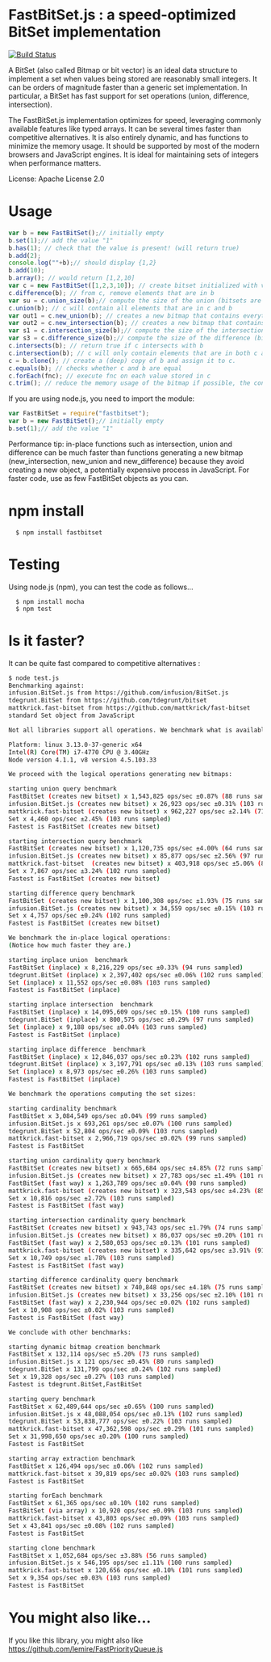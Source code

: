 # FastBitSet.js : a speed-optimized BitSet implementation
[![Build Status](https://travis-ci.org/lemire/FastBitSet.js.png)](https://travis-ci.org/lemire/FastBitSet.js)


A BitSet  (also called Bitmap or bit vector) is an ideal data structure to implement a
set when values being stored are reasonably small integers. It can be orders of magnitude
faster than a generic set implementation. In particular, a BitSet has fast support for set
operations (union, difference, intersection).

The FastBitSet.js implementation optimizes for speed, leveraging commonly available features
like typed arrays. It can be several times faster than competitive alternatives. It is also entirely
dynamic, and has functions to minimize the memory usage. It should be supported by most of the modern 
browsers and JavaScript engines.  It is ideal for maintaining sets of integers when performance matters.

License: Apache License 2.0



Usage
===

```javascript
var b = new FastBitSet();// initially empty
b.set(1);// add the value "1"
b.has(1); // check that the value is present! (will return true)
b.add(2);
console.log(""+b);// should display {1,2}
b.add(10);
b.array(); // would return [1,2,10]
var c = new FastBitSet([1,2,3,10]); // create bitset initialized with values 1,2,3,10
c.difference(b); // from c, remove elements that are in b
var su = c.union_size(b);// compute the size of the union (bitsets are unchanged)
c.union(b); // c will contain all elements that are in c and b
var out1 = c.new_union(b); // creates a new bitmap that contains everything in c and b
var out2 = c.new_intersection(b); // creates a new bitmap that contains everything that is in both c and b
var s1 = c.intersection_size(b);// compute the size of the intersection (bitsets are unchanged)
var s3 = c.difference_size(b);// compute the size of the difference (bitsets are unchanged)
c.intersects(b); // return true if c intersects with b
c.intersection(b); // c will only contain elements that are in both c and b
c = b.clone(); // create a (deep) copy of b and assign it to c.
c.equals(b); // checks whether c and b are equal
c.forEach(fnc); // execute fnc on each value stored in c
c.trim(); // reduce the memory usage of the bitmap if possible, the content remains the same
```

If you are using node.js, you need to import the module:

```javascript
var FastBitSet = require("fastbitset");
var b = new FastBitSet();// initially empty
b.set(1);// add the value "1"
```


Performance tip: in-place functions such as intersection, union and difference can be
much faster than functions generating a new bitmap (new_intersection, new_union
and new_difference) because they avoid creating a new object, a potentially
expensive process in JavaScript. For faster code, use as few FastBitSet objects as
you can.



npm install
===

      $ npm install fastbitset

Testing
===

Using node.js (npm), you can test the code as follows...

      $ npm install mocha
      $ npm test



Is it faster?
===

It can be quite fast compared to competitive alternatives :

```bash
$ node test.js
Benchmarking against:
infusion.BitSet.js from https://github.com/infusion/BitSet.js
tdegrunt.BitSet from https://github.com/tdegrunt/bitset
mattkrick.fast-bitset from https://github.com/mattkrick/fast-bitset
standard Set object from JavaScript

Not all libraries support all operations. We benchmark what is available.

Platform: linux 3.13.0-37-generic x64
Intel(R) Core(TM) i7-4770 CPU @ 3.40GHz
Node version 4.1.1, v8 version 4.5.103.33

We proceed with the logical operations generating new bitmaps:

starting union query benchmark
FastBitSet (creates new bitset) x 1,543,825 ops/sec ±0.87% (88 runs sampled)
infusion.BitSet.js (creates new bitset) x 26,923 ops/sec ±0.31% (103 runs sampled)
mattkrick.fast-bitset (creates new bitset) x 962,227 ops/sec ±2.14% (71 runs sampled)
Set x 4,460 ops/sec ±2.45% (103 runs sampled)
Fastest is FastBitSet (creates new bitset)

starting intersection query benchmark
FastBitSet (creates new bitset) x 1,120,735 ops/sec ±4.00% (64 runs sampled)
infusion.BitSet.js (creates new bitset) x 85,877 ops/sec ±2.56% (97 runs sampled)
mattkrick.fast-bitset  (creates new bitset) x 403,918 ops/sec ±5.06% (84 runs sampled)
Set x 7,867 ops/sec ±3.24% (102 runs sampled)
Fastest is FastBitSet (creates new bitset)

starting difference query benchmark
FastBitSet (creates new bitset) x 1,100,308 ops/sec ±1.93% (75 runs sampled)
infusion.BitSet.js (creates new bitset) x 34,559 ops/sec ±0.15% (103 runs sampled)
Set x 4,757 ops/sec ±0.24% (102 runs sampled)
Fastest is FastBitSet (creates new bitset)

We benchmark the in-place logical operations:
(Notice how much faster they are.)

starting inplace union  benchmark
FastBitSet (inplace) x 8,216,229 ops/sec ±0.33% (94 runs sampled)
tdegrunt.BitSet (inplace) x 2,397,402 ops/sec ±0.06% (102 runs sampled)
Set (inplace) x 11,552 ops/sec ±0.08% (103 runs sampled)
Fastest is FastBitSet (inplace)

starting inplace intersection  benchmark
FastBitSet (inplace) x 14,095,609 ops/sec ±0.15% (100 runs sampled)
tdegrunt.BitSet (inplace) x 800,575 ops/sec ±0.29% (97 runs sampled)
Set (inplace) x 9,188 ops/sec ±0.04% (103 runs sampled)
Fastest is FastBitSet (inplace)

starting inplace difference  benchmark
FastBitSet (inplace) x 12,846,037 ops/sec ±0.23% (102 runs sampled)
tdegrunt.BitSet (inplace) x 3,197,791 ops/sec ±0.13% (103 runs sampled)
Set (inplace) x 8,973 ops/sec ±0.26% (103 runs sampled)
Fastest is FastBitSet (inplace)

We benchmark the operations computing the set sizes:

starting cardinality benchmark
FastBitSet x 3,084,549 ops/sec ±0.04% (99 runs sampled)
infusion.BitSet.js x 693,261 ops/sec ±0.07% (100 runs sampled)
tdegrunt.BitSet x 52,804 ops/sec ±0.09% (103 runs sampled)
mattkrick.fast-bitset x 2,966,719 ops/sec ±0.02% (99 runs sampled)
Fastest is FastBitSet

starting union cardinality query benchmark
FastBitSet (creates new bitset) x 665,684 ops/sec ±4.85% (72 runs sampled)
infusion.BitSet.js (creates new bitset) x 27,783 ops/sec ±1.49% (101 runs sampled)
FastBitSet (fast way) x 1,263,789 ops/sec ±0.04% (98 runs sampled)
mattkrick.fast-bitset (creates new bitset) x 323,543 ops/sec ±4.23% (85 runs sampled)
Set x 10,816 ops/sec ±2.72% (103 runs sampled)
Fastest is FastBitSet (fast way)

starting intersection cardinality query benchmark
FastBitSet (creates new bitset) x 943,743 ops/sec ±1.79% (74 runs sampled)
infusion.BitSet.js (creates new bitset) x 86,037 ops/sec ±0.20% (101 runs sampled)
FastBitSet (fast way) x 2,580,053 ops/sec ±0.13% (101 runs sampled)
mattkrick.fast-bitset (creates new bitset) x 335,642 ops/sec ±3.91% (91 runs sampled)
Set x 10,749 ops/sec ±1.78% (103 runs sampled)
Fastest is FastBitSet (fast way)

starting difference cardinality query benchmark
FastBitSet (creates new bitset) x 740,848 ops/sec ±4.18% (75 runs sampled)
infusion.BitSet.js (creates new bitset) x 33,256 ops/sec ±2.10% (101 runs sampled)
FastBitSet (fast way) x 2,230,944 ops/sec ±0.02% (102 runs sampled)
Set x 10,908 ops/sec ±0.02% (103 runs sampled)
Fastest is FastBitSet (fast way)

We conclude with other benchmarks:

starting dynamic bitmap creation benchmark
FastBitSet x 132,114 ops/sec ±5.20% (73 runs sampled)
infusion.BitSet.js x 121 ops/sec ±0.45% (80 runs sampled)
tdegrunt.BitSet x 131,799 ops/sec ±0.24% (102 runs sampled)
Set x 19,328 ops/sec ±0.27% (103 runs sampled)
Fastest is tdegrunt.BitSet,FastBitSet

starting query benchmark
FastBitSet x 62,489,644 ops/sec ±0.65% (100 runs sampled)
infusion.BitSet.js x 48,088,054 ops/sec ±0.13% (102 runs sampled)
tdegrunt.BitSet x 53,838,777 ops/sec ±0.22% (103 runs sampled)
mattkrick.fast-bitset x 47,362,598 ops/sec ±0.29% (101 runs sampled)
Set x 31,998,650 ops/sec ±0.20% (100 runs sampled)
Fastest is FastBitSet

starting array extraction benchmark
FastBitSet x 126,494 ops/sec ±0.06% (102 runs sampled)
mattkrick.fast-bitset x 39,819 ops/sec ±0.02% (103 runs sampled)
Fastest is FastBitSet

starting forEach benchmark
FastBitSet x 61,365 ops/sec ±0.10% (102 runs sampled)
FastBitSet (via array) x 10,920 ops/sec ±0.09% (103 runs sampled)
mattkrick.fast-bitset x 43,803 ops/sec ±0.09% (103 runs sampled)
Set x 43,841 ops/sec ±0.08% (102 runs sampled)
Fastest is FastBitSet

starting clone benchmark
FastBitSet x 1,052,684 ops/sec ±3.88% (56 runs sampled)
infusion.BitSet.js x 546,195 ops/sec ±1.11% (100 runs sampled)
mattkrick.fast-bitset x 120,656 ops/sec ±0.10% (101 runs sampled)
Set x 9,354 ops/sec ±0.03% (103 runs sampled)
Fastest is FastBitSet
```

You might also like...
===

If you like this library, you might also like https://github.com/lemire/FastPriorityQueue.js
